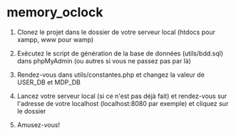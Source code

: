 # memory_oclock

1. Clonez le projet dans le dossier de votre serveur local (htdocs pour xampp, www pour wamp)

2. Exécutez le script de génération de la base de données (utils/bdd.sql) dans phpMyAdmin (ou autres si vous ne passez pas par là)

3. Rendez-vous dans utils/constantes.php et changez la valeur de USER_DB et MDP_DB

4. Lancez votre serveur local (si ce n'est pas déjà fait) et rendez-vous sur l'adresse de votre localhost (localhost:8080 par exemple) et cliquez sur le dossier

5. Amusez-vous!

